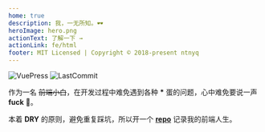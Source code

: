 ```yaml
---
home: true
description: 我，一无所知。🕶
heroImage: hero.png
actionText: 了解一下 →
actionLink: fe/html
footer: MIT Licensed | Copyright © 2018-present ntnyq
---
```


![VuePress](https://img.shields.io/badge/powered--by-vuepress-green.svg)
![LastCommit](https://img.shields.io/github/last-commit/ntnyq/fe-life.svg)

作为一名 ~~前端小白~~，在开发过程中难免遇到各种 **\*** 蛋的问题，心中难免要说一声 **fuck** 🐶。

本着 **DRY** 的原则，避免重复踩坑，所以开一个 **[repo](https://github.com/ntnyq/fe-life)** 记录我的前端人生。
